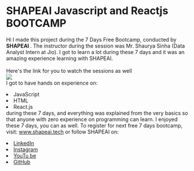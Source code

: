 # SHAPEAI Javascript and Reactjs BOOTCAMP 
Hi I made this project during the 7 Days Free Bootcamp, conducted by <b> SHAPEAI
</b>.
The instructor during the session was Mr. Shaurya Sinha (Data Analyst Intern at Jio). 
I got to learn a lot during these 7 days and it was an amazing experience learning with SHAPEAI. <br><br>
Here's the link for you to watch the sessions as well<br> <a href="https://www.youtube.com/playlist?list=PL7zl8TDRnbulLetcbkthT0p_IzwgRAYbu"> <img src="https://github.com/ShapeAI/PYTHON-AND-DATA-ANALYTICS/blob/main/YOUTUBE%2 0THUMBNAIL-4.png"> </a> <br>
I got to have hands on experience on: <li>JavaScript <li>HTML <li>React.js <br>during these 7 days, and everything was explained from the very basics so that anyone with zero experience on programming can learn. I enjoyed these 7 days, you can as well. 
To register for next free 7 days bootcamp, visit: <a href="https://www.shapeai.tech"> www.shapeai.tech</a> or 
follow SHAPEAI on: 
<li><a href=
"https://in.linkedin.com/company/shapeai">LinkedIn</a>
<li><a href=
"https://www.instagram.com/shape.ai/?hl=en">Instagram</a>
<li><a href= 
"https://www.youtube.com/channel/UCTUvDLTW9meuDXWcbmISPdA">YouTu be</a> 
<li><a href= 
"https://github.com/shapeai">GitHub</a>
